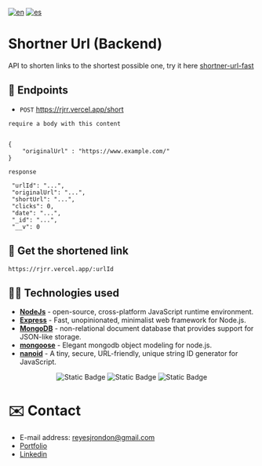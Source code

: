 [![en](https://img.shields.io/badge/lang-en-red.svg)](https://github.com/Reyes1921/backend-shortner-url/blob/main/README.md)
[![es](https://img.shields.io/badge/lang-es-yellow.svg)](https://github.com/Reyes1921/backend-shortner-url/blob/main/README.es.md)

# Shortner Url (Backend)

API to shorten links to the shortest possible one, try it here [shortner-url-fast](https://shortner-url-fast.vercel.app/)

## 📍 Endpoints

- `POST` https://rjrr.vercel.app/short

`require a body with this content`

```

{
    "originalUrl" : "https://www.example.com/"
}

```

`response`

```
 "urlId": "...",
 "originalUrl": "...",
 "shortUrl": "...",
 "clicks": 0,
 "date": "...",
 "_id": "...",
 "__v": 0
```

## 🔗 Get the shortened link

`https://rjrr.vercel.app/:urlId`

## 👨‍💻 Technologies used

- [**NodeJs**](https://nodejs.org/en) - open-source, cross-platform JavaScript runtime environment.
- [**Express**](https://expressjs.com/) - Fast, unopinionated, minimalist web framework for Node.js.
- [**MongoDB**](https://www.mongodb.com/) - non-relational document database that provides support for JSON-like storage.
- [**mongoose**](https://mongoosejs.com/) - Elegant mongodb object modeling for node.js.
- [**nanoid**](https://www.npmjs.com/package/nanoid) - A tiny, secure, URL-friendly, unique string ID generator for JavaScript.

<div align="center">

![Static Badge](https://img.shields.io/badge/nodedotjs-5FA04E?style=flat&logo=nodedotjs&logoColor=ffffff)
![Static Badge](https://img.shields.io/badge/Express-000000?style=flat&logo=express&logoColor=ffffff)
![Static Badge](https://img.shields.io/badge/mongodb-47A248?style=flat&logo=mongodb&logoColor=ffffff)

</div>

# ✉️ Contact

- E-mail address: reyesjrondon@gmail.com
- [Portfolio](https://www.reyesrondon.dev/en)
- [Linkedin](https://www.linkedin.com/in/reyes-rondon/?locale=en_US)
